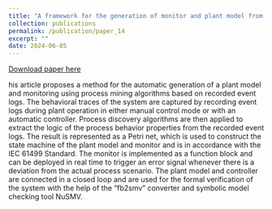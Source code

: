 ```yaml
---
title: "A framework for the generation of monitor and plant model from event logs using process mining for formal verification of event-driven systems"
collection: publications
permalink: /publication/paper_14
excerpt: ""
date: 2024-06-05
---
```


[Download paper here](http://midhunxavier.github.io/files/paper14.pdf)

his article proposes a method for the automatic generation of a plant model and monitoring using process mining algorithms based on recorded event logs. The behavioral traces of the system are captured by recording event logs during plant operation in either manual control mode or with an automatic controller. Process discovery algorithms are then applied to extract the logic of the process behavior properties from the recorded event logs. The result is represented as a Petri net, which is used to construct the state machine of the plant model and monitor and is in accordance with the IEC 61499 Standard. The monitor is implemented as a function block and can be deployed in real time to trigger an error signal whenever there is a deviation from the actual process scenario. The plant model and controller are connected in a closed loop and are used for the formal verification of the system with the help of the “fb2smv” converter and symbolic model checking tool NuSMV.
